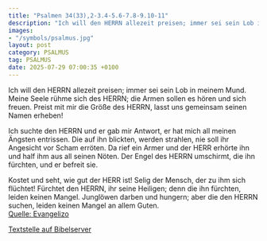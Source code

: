 ```yaml
---
title: "Psalmen 34(33),2-3.4-5.6-7.8-9.10-11"
description: "Ich will den HERRN allezeit preisen; immer sei sein Lob in meinem Mund. Meine Seele rühme sich des HERRN; die Armen sollen es hören und sich freuen. Preist mit mir die Größe des HERRN,  lasst uns gemeinsam seinen Namen erheben!  Ich suchte den HERRN und er gab mir Antwort, er ha...."
images:
- "/symbols/psalmus.jpg"
layout: post
category: PSALMUS
tag: PSALMUS
date: 2025-07-29 07:00:35 +0100
---
```

Ich will den HERRN allezeit preisen; immer sei sein Lob in meinem Mund.
Meine Seele rühme sich des HERRN; die Armen sollen es hören und sich freuen.
Preist mit mir die Größe des HERRN, 
lasst uns gemeinsam seinen Namen erheben!

Ich suchte den HERRN und er gab mir Antwort, er hat mich all meinen Ängsten entrissen.<!--more-->
Die auf ihn blickten, werden strahlen, nie soll ihr Angesicht vor Scham erröten.
Da rief ein Armer und der HERR erhörte ihn und half ihm aus all seinen Nöten.
Der Engel des HERRN umschirmt, die ihn fürchten, und er befreit sie.

Kostet und seht, wie gut der HERR ist! Selig der Mensch, der zu ihm sich flüchtet!
Fürchtet den HERRN, ihr seine Heiligen; denn die ihn fürchten, leiden keinen Mangel.
Junglöwen darben und hungern; aber die den HERRN suchen, leiden keinen Mangel an allem Guten.<br>
[Quelle: Evangelizo](https://evangeliumtagfuertag.org/DE/gospel)

[Textstelle auf Bibelserver](https://www.bibleserver.com/EU/ps34(33),2-3.4-5.6-7.8-9.10-11)
